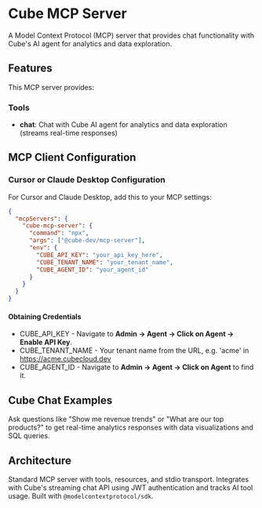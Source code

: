 # Cube MCP Server

A Model Context Protocol (MCP) server that provides chat functionality with Cube's AI agent for analytics and data exploration.

## Features

This MCP server provides:

### Tools
- **chat**: Chat with Cube AI agent for analytics and data exploration (streams real-time responses)

## MCP Client Configuration

### Cursor or Claude Desktop Configuration

For Cursor and Claude Desktop, add this to your MCP settings:

```json
{
  "mcpServers": {
    "cube-mcp-server": {
      "command": "npx",
      "args": ["@cube-dev/mcp-server"],
      "env": {
        "CUBE_API_KEY": "your_api_key_here",
        "CUBE_TENANT_NAME": "your_tenant_name",
        "CUBE_AGENT_ID": "your_agent_id"
      }
    }
  }
}
```

#### Obtaining Credentials 

* CUBE_API_KEY - Navigate to **Admin -> Agent -> Click on Agent -> Enable API Key**.
* CUBE_TENANT_NAME - Your tenant name from the URL, e.g. 'acme' in https://acme.cubecloud.dev
* CUBE_AGENT_ID - Navigate to **Admin -> Agent -> Click on Agent** to find it.

## Cube Chat Examples

Ask questions like "Show me revenue trends" or "What are our top products?" to get real-time analytics responses with data visualizations and SQL queries.

## Architecture

Standard MCP server with tools, resources, and stdio transport. Integrates with Cube's streaming chat API using JWT authentication and tracks AI tool usage. Built with `@modelcontextprotocol/sdk`.
